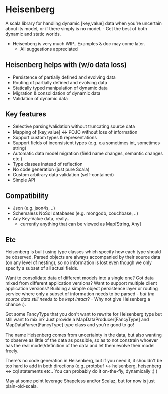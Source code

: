 # Heisenberg
A scala library for handling dynamic [key,value] data when you're uncertain about its model, or if there simply is no model. - Get the best of both dynamic and static worlds.

* Heisenberg is very much WIP.. Examples & doc may come later.
  * All suggestions appreciated


## Heisenberg helps with (w/o data loss)
* Persistence of partially defined and evolving data
* Routing of partially defined and evolving data
* Statically typed manipulation of dynamic data
* Migration & consolidation of dynamic data
* Validation of dynamic data


## Key features
* Selective parsing/validation without truncating source data
* Mapping of [key,value] <-> POJO without loss of information
* Support custom types & representations
* Support fields of inconsistent types (e.g. x.a sometimes int, sometimes string)
* Automatic data model migration (field name changes, semantic changes etc.)
* Type classes instead of reflection
* No code generation (just pure Scala)
* Custom arbitrary data validation (self-contained)
* Simple API


## Compatibility
* Json (e.g. json4s, ..)
* Schemaless NoSql databases (e.g. mongodb, couchbase, ..)
* Any Key-Value data, really.. 
  * currently anything that can be viewed as Map[String, Any]


## Etc

Heisenberg is built using type classes which specify how each type should be observed. Parsed objects are always accompanied by their source data (on any level of nesting), so no information is lost even though we only specify a subset of all actual fields.

Want to consolidate data of different models into a single one? Got data mixed from different application versions? Want to support multiple client application versions? Building a simple object persistence layer or routing service where only a subset of information needs to be parsed - *but the source data still needs to be kept intact*? - Why not give Heisenberg a chance :).

Got some FancyType that you don't want to rewrite for Heisenberg type but still want to mix in? Just provide a MapDataProducer[FancyType] and MapDataParser[FancyType] type class and you're good to go!

The name Heisenberg comes from uncertainty in the data, but also wanting to observe as little of the data as possible, so as to not constrain whoever has the real model/definition of the data and let them evolve their model freely. 

There's no code generation in Heisenberg, but if you need it, it shouldn't be too hard to add in both directions (e.g. protobuf <-> heisenberg, heisenberg <-> cql statements etc.. You can probably do it on-the-fly, dynamically ;) )

May at some point leverage Shapeless and/or Scalaz, but for now is just plain-old-scala.
